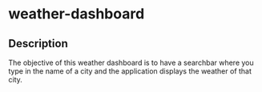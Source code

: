 # weather-dashboard

## Description
The objective of this weather dashboard is to have a searchbar where you type in the name of a city and the application displays the weather of that city. 